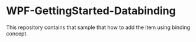# WPF-GettingStarted-Databinding
This repository contains that sample that how to add the item using binding concept.
